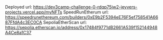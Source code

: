 Deployed url: https://dev3camp-challenge-0-rdqp75jw2-jeyvers-projects.vercel.app/myNFTs
SpeedRunEtherum url: https://speedrunethereum.com/builders/0xE9b2F5394eE76F5ef758541A6687FfdA4c3EC0CA
SepoliaEtherScan url: https://sepolia.etherscan.io/address/0x17484f9771dB2661A539f152144948A4Ce8a1C37
